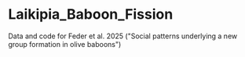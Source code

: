 # Laikipia_Baboon_Fission
Data and code for Feder et al. 2025 ("Social patterns underlying a new group formation in olive baboons")
